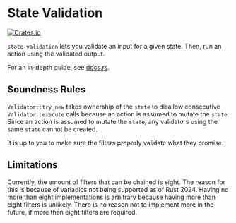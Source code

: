 # State Validation
[![Crates.io](https://img.shields.io/crates/v/state-validation)](https://crates.io/crates/state-validation)

`state-validation` lets you validate an input for a given state. Then, run an action using the validated output.

For an in-depth guide, see [docs.rs](https://docs.rs/state-validation/latest/state_validation/).

## Soundness Rules
`Validator::try_new` takes ownership of the `state` to disallow consecutive
`Validator::execute` calls because an action is assumed to mutate the `state`.
Since an action is assumed to mutate the `state`, any validators using the same `state`
cannot be created.

It is up to you to make sure the filters properly validate what they promise.

## Limitations
Currently, the amount of filters that can be chained is eight.
The reason for this is because of variadics not being supported as of Rust 2024.
Having no more than eight implementations is arbitrary because having more than eight filters is unlikely.
There is no reason not to implement more in the future, if more than eight filters are required.
